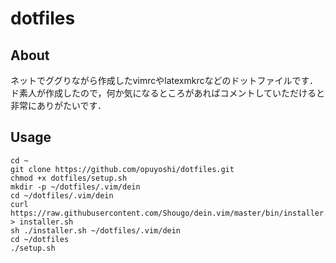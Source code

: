 # dotfiles
## About
ネットでググりながら作成したvimrcやlatexmkrcなどのドットファイルです．
ド素人が作成したので，何か気になるところがあればコメントしていただけると非常にありがたいです．
## Usage
```
cd ~
git clone https://github.com/opuyoshi/dotfiles.git
chmod +x dotfiles/setup.sh
mkdir -p ~/dotfiles/.vim/dein
cd ~/dotfiles/.vim/dein
curl https://raw.githubusercontent.com/Shougo/dein.vim/master/bin/installer.sh > installer.sh
sh ./installer.sh ~/dotfiles/.vim/dein
cd ~/dotfiles
./setup.sh
```
